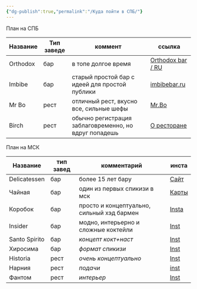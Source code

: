 ```yaml
---
{"dg-publish":true,"permalink":"/Куда пойти в СПБ/"}
---
```


План на СПБ 

| Название | Тип заведе | коммент                                               | ссылка                                         |
| -------- | ---------- | ----------------------------------------------------- | ---------------------------------------------- |
| Orthodox | бар        | в топе долгое время                                   | [Orthodox bar / RU](https://orthodox.bar/#top) |
| Imbibe   | бар        | старый простой бар с идеей для простой публики        | [imbibebar.ru](https://imbibebar.ru/)          |
| Mr Bo    | рест       | отличный рест, вкусно все, сильные шефы               | [Mr.Bo](https://www.mrbospb.com/)              |
| Birch    | рест       | обычно регистрация заблаговременно, но вдруг попадешь | [О ресторане](https://birchrest.com/)  |

План на МСК 

| Название      | тип завед | комментарий                                | инста                                                                                    |
| ------------- | --------- | ------------------------------------------ | ---------------------------------------------------------------------------------------- |
| Delicatessen  | бар       | более 15 лет бару                          | [Сайт](https://delicatessen.bar/#%D0%BA%D0%BE%D0%BD%D1%82%D0%B0%D0%BA%D1%82%D1%8B)       |
| Чайная        | бар       | один из первых спикизи в мск               | [Карты](https://yandex.ru/maps/org/chainaya/110581812780/?ll=37.585188%2C55.776001&z=16) |
| Коробок       | бар       | просто и концептуально, сильный хэд бармен | [Insta](https://www.instagram.com/korobokmoscow/)                                        |
| Insider       | бар       | модно, интерьерно и сложные коктейли       | [Inst](https://www.instagram.com/insider.bar.lab/?hl=ru)                                 |
| Santo Spirito | бар       | *концепт кокт+наст*                        | [Inst](https://www.instagram.com/santo_spirito_bar?igsh=em9yaXhwOWY1ZWRv)                |
| Хиросима      | бар       | *формат спикизи*                           | [Inst](https://www.instagram.com/hiroshima_bar_moscow?igsh=bDY3dWs4ZXQ5bzFo)             |
| Historia      | рест      | *очень концептуально*                      | [Inst](https://www.instagram.com/historia_rest?igsh=MWdpYm50c3BpMmIxaQ==)                |
| Нарния        | рест      | *подачи*                                   | [inst](https://www.instagram.com/narnia.moscow?igsh=dnFpOGp2aDhkdGF6)                    |
| Фантом        | рест      | *интерьер*                                 | [Inst](https://www.instagram.com/phantom.moscow?igsh=enk1OXg5Mm12Z2Jz)                   |
